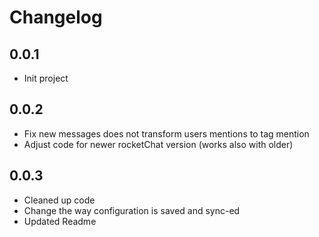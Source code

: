 # Changelog

## 0.0.1
 - Init project

## 0.0.2
 - Fix new messages does not transform users mentions to tag mention
 - Adjust code for newer rocketChat version (works also with older)
## 0.0.3
 - Cleaned up code
 - Change the way configuration is saved and sync-ed
 - Updated Readme